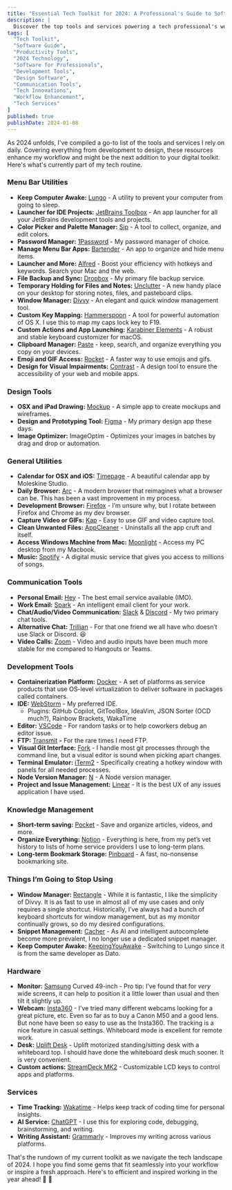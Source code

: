 ```yaml
---
title: "Essential Tech Toolkit for 2024: A Professional's Guide to Software & Services"
description: |
  Discover the top tools and services powering a tech professional's workflow in 2024. From development to design, communication to productivity, this guide unpacks a curated list of software essentials for the modern tech landscape.
tags: [
  "Tech Toolkit",
  "Software Guide",
  "Productivity Tools",
  "2024 Technology",
  "Software for Professionals",
  "Development Tools",
  "Design Software",
  "Communication Tools",
  "Tech Innovations",
  "Workflow Enhancement",
  "Tech Services"
]
published: true
publishDate: 2024-01-08
---
```


As 2024 unfolds, I've compiled a go-to list of the tools and services I rely on daily. Covering everything from development to design, these resources enhance my workflow and might be the next addition to your digital toolkit. Here's what's currently part of my tech routine.

### **Menu Bar Utilities**

- **Keep Computer Awake:** [Lungo](https://sindresorhus.com/lungo) - A utility to prevent your computer from going to sleep.
- **Launcher for IDE Projects:** [JetBrains Toolbox](https://www.jetbrains.com/toolbox-app/) - An app launcher for all your JetBrains development tools and projects.
- **Color Picker and Palette Manager:** [Sip](https://sipapp.io/) - A tool to collect, organize, and edit colors.
- **Password Manager:** [1Password](https://1password.com/) - My password manager of choice.
- **Manage Menu Bar Apps:** [Bartender](https://www.macbartender.com/) - An app to organize and hide menu items.
- **Launcher and More:** [Alfred](https://www.alfredapp.com/) - Boost your efficiency with hotkeys and keywords. Search your Mac and the web.
- **File Backup and Sync:** [Dropbox](https://www.dropbox.com/) - My primary file backup service.
- **Temporary Holding for Files and Notes:** [Unclutter](https://unclutterapp.com/) - A new handy place on your desktop for storing notes, files, and pasteboard clips.
- **Window Manager:** [Divvy](https://mizage.com/divvy/) - An elegant and quick window management tool.
- **Custom Key Mapping:** [Hammerspoon](https://www.hammerspoon.org/) - A tool for powerful automation of OS X. I use this to map my caps lock key to F19.
- **Custom Actions and App Launching:** [Karabiner Elements](https://karabiner-elements.pqrs.org/) - A robust and stable keyboard customizer for macOS.
- **Clipboard Manager:** [Paste](https://pasteapp.io/) - keep, search, and organize everything you copy on your devices.
- **Emoji and GIF Access:** [Rocket](https://matthewpalmer.net/rocket/) - A faster way to use emojis and gifs.
- **Design for Visual Impairments:** [Contrast](https://usecontrast.com/) - A design tool to ensure the accessibility of your web and mobile apps.

### **Design Tools**

- **OSX and iPad Drawing:** [Mockup](https://mockup.io/) - A simple app to create mockups and wireframes.
- **Design and Prototyping Tool:** [Figma](https://www.figma.com/) - My primary design app these days.
- **Image Optimizer:** ImageOptim - Optimizes your images in batches by drag and drop or automation.

### **General Utilities**

- **Calendar for OSX and iOS:** [Timepage](https://www.moleskine.com/en-us/shop/moleskine-smart/apps-and-services/timepage/) - A beautiful calendar app by Moleskine Studio.
- **Daily Browser:** [Arc](https://www.arc.net/) - A modern browser that reimagines what a browser can be. This has been a vast improvement in my process.
- **Development Browser:** [Firefox](https://www.mozilla.org/en-US/firefox/) - I’m unsure why, but I rotate between Firefox and Chrome as my dev browser.
- **Capture Video or GIFs:** [Kap](https://getkap.co/) - Easy to use GIF and video capture tool.
- **Clean Unwanted Files:** [AppCleaner](https://freemacsoft.net/appcleaner/) - Uninstalls all the app cruft and itself.
- **Access Windows Machine from Mac:** [Moonlight](https://moonlight-stream.org/) - Access my PC desktop from my Macbook.
- **Music:** [Spotify](https://www.spotify.com/) - A digital music service that gives you access to millions of songs.

### **Communication Tools**

- **Personal Email:** [Hey](https://hey.com/) - The best email service available (IMO).
- **Work Email:** [Spark](https://sparkmailapp.com/) - An intelligent email client for your work.
- **Chat/Audio/Video Communication:** [Slack](https://slack.com/) & [Discord](https://discord.com/) - My two primary chat tools.
- **Alternative Chat:** [Trillian](https://www.trillian.im/) - For that one friend we all have who doesn’t use Slack or Discord. 😆
- **Video Calls:** [Zoom](https://zoom.us/) - Video and audio inputs have been much more stable for me compared to Hangouts or Teams.

### **Development Tools**

- **Containerization Platform:** [Docker](https://www.docker.com/) - A set of platforms as service products that use OS-level virtualization to deliver software in packages called containers.
- **IDE:** [WebStorm](https://www.jetbrains.com/webstorm/) - My preferred IDE.
  - Plugins: GitHub Copilot, GitToolBox, IdeaVim, JSON Sorter (OCD much?), Rainbow Brackets, WakaTime
- **Editor:** [VSCode](https://code.visualstudio.com/) - For random tasks or to help coworkers debug an editor issue.
- **FTP:** [Transmit](https://panic.com/transmit/) **-** For the rare times I need FTP.
- **Visual Git Interface:** [Fork](https://fork.dev/) - I handle most git processes through the command line, but a visual editor is sound when picking apart changes.
- **Terminal Emulator:** [iTerm2](https://iterm2.com/) - Specifically creating a hotkey window with panels for all needed processes.
- **Node Version Manager:** [N](https://github.com/tj/n) - A Node version manager.
- **Project and Issue Management:** [Linear](https://linear.app/) - It is the best UX of any issues application I have used.

### **Knowledge Management**

- **Short-term saving:** [Pocket](https://getpocket.com/) - Save and organize articles, videos, and more.
- **Organize Everything:** [Notion](https://www.notion.so/) - Everything is here, from my pet’s vet history to lists of home service providers I use to long-term plans.
- **Long-term Bookmark Storage:** [Pinboard](https://pinboard.in/) - A fast, no-nonsense bookmarking site.

### **Things I’m Going to Stop Using**

- **Window Manager:** [Rectangle](https://rectangleapp.com/) - While it is fantastic, I like the simplicity of Divvy. It is as fast to use in almost all of my use cases and only requires a single shortcut. Historically, I’ve always had a bunch of keyboard shortcuts for window management, but as my monitor continually grows, so do my desired configurations.
- **Snippet Management:** [Cacher](https://www.cacher.io/) - As AI and intelligent autocomplete become more prevalent, I no longer use a dedicated snippet manager.
- **Keep Computer Awake:** [KeepingYouAwake](https://keepingyouawake.app/) - Switching to Lungo since it is from the same developer as Dato.

### **Hardware**

- **Monitor:** [Samsung](https://www.samsung.com/) Curved 49-inch - Pro tip: I’ve found that for *very* wide screens, it can help to position it a little lower than usual and then tilt it slightly up.
- **Webcam:** [Insta360](https://www.insta360.com/) - I’ve tried many different webcams looking for a great picture, etc. Even so far as to buy a Canon M50 and a good lens. But none have been so easy to use as the Insta360. The tracking is a nice feature in casual settings. Whiteboard mode is excellent for remote work.
- **Desk:** [Uplift Desk](https://www.upliftdesk.com/) - Uplift motorized standing/sitting desk with a whiteboard top. I should have done the whiteboard desk much sooner. It is very convenient.
- **Custom actions:** [StreamDeck MK2](https://www.elgato.com/us/en/p/stream-deck-mk2-black) - Customizable LCD keys to control apps and platforms.

### **Services**

- **Time Tracking:** [Wakatime](https://wakatime.com/) - Helps keep track of coding time for personal insights.
- **AI Service:** [ChatGPT](https://openai.com/) - I use this for exploring code, debugging, brainstorming, and writing.
- **Writing Assistant:** [Grammarly](https://www.grammarly.com/) - Improves my writing across various platforms.

That's the rundown of my current toolkit as we navigate the tech landscape of 2024. I hope you find some gems that fit seamlessly into your workflow or inspire a fresh approach. Here's to efficient and inspired working in the year ahead! 🍾 🚀
